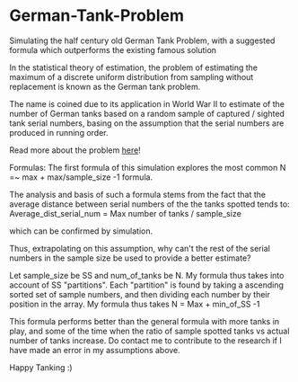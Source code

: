 # German-Tank-Problem
Simulating the half century old German Tank Problem, with a suggested formula which outperforms the existing famous solution

In the statistical theory of estimation, the problem of estimating the maximum of a discrete uniform distribution from sampling without replacement is known as the German tank problem.

The name is coined due to its application in World War II to estimate of the number of German tanks based on a random sample of captured / sighted tank serial numbers, basing on the assumption that the serial numbers are produced in running order. 

Read more about the problem <a href="https://en.wikipedia.org/wiki/German_tank_problem" target="_blank">here</a>! 

Formulas:
The first formula of this simulation explores the most common N =~ max + max/sample_size -1 formula. 
 
The analysis and basis of such a formula stems from the fact that the average distance between serial numbers of the  the tanks spotted tends to:
  Average_dist_serial_num = Max number of tanks / sample_size

which can be confirmed by simulation.

Thus, extrapolating on this assumption, why can't the rest of the serial numbers in the sample size be used to provide a better estimate? 

Let sample_size be SS and num_of_tanks be N. My formula thus takes into account of SS "partitions". Each "partition" is found by taking a ascending sorted set of sample numbers, and then dividing each number by their position in the array. My formula thus takes 
  N = Max + min_of_SS -1

This formula performs better than the general formula with more tanks in play, and some of the time when the ratio of sample spotted tanks vs actual number of tanks increase. Do contact me to contribute to the research if I have made an error in my assumptions above. 

Happy Tanking :)



